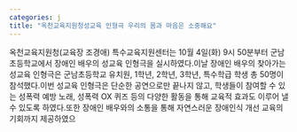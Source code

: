```yaml
---
categories: j
title: "옥천교육지원청성교육 인형극 우리의 몸과 마음은 소중해요"
---
```

옥천교육지원청(교육장 조경애) 특수교육지원센터는 10월 4일(화) 9시 50분부터 군남초등학교에서 장애인 배우의 성교육 인형극을 실시하였다.이날 장애인 배우의 찾아가는 성교육 인형극은 군남초등학교 유치원, 1학년, 2학년, 3학년, 특수학급 학생 총 50명이 참석했다.이번 성교육 인형극은 단순한 공연으로만 끝나지 않고, 학생들이 참여할 수 있는 성폭력 예방 노래, 성폭력 OX 퀴즈 등의 다양한 활동을 통해 교육적 효과도 이루어 낼 수 있도록 하였다.또한 장애인 배우와의 소통을 통해 자연스러운 장애인식 개선 교육의 기회까지 제공하였으